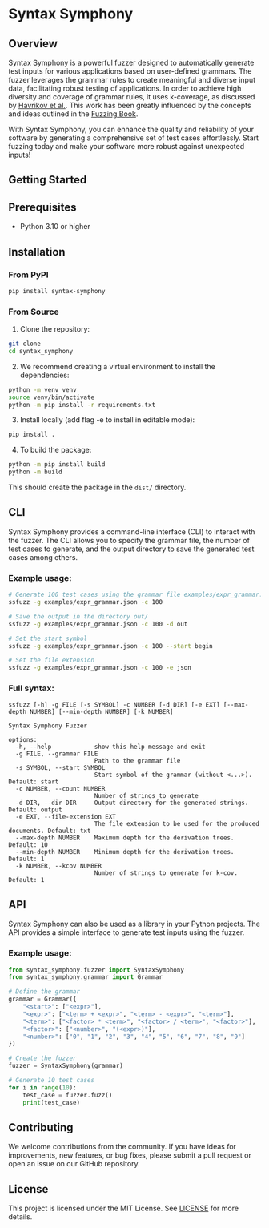 # Syntax Symphony

## Overview

Syntax Symphony is a powerful fuzzer designed to automatically generate test inputs for various applications based on user-defined grammars.
The fuzzer leverages the grammar rules to create meaningful and diverse input data, facilitating robust testing of applications.
In order to achieve high diversity and coverage of grammar rules, it uses k-coverage, as discussed by [Havrikov et al.](https://ieeexplore.ieee.org/abstract/document/8952419). This work has been greatly influenced by the concepts and ideas outlined in the [Fuzzing Book](https://www.fuzzingbook.org/).

With Syntax Symphony, you can enhance the quality and reliability of your software by generating a comprehensive set of test cases effortlessly. Start fuzzing today and make your software more robust against unexpected inputs!


## Getting Started

## Prerequisites
- Python 3.10 or higher

## Installation

### From PyPI
```bash
pip install syntax-symphony
```
### From Source
1. Clone the repository:
```bash
git clone
cd syntax_symphony
```

2. We recommend creating a virtual environment to install the dependencies:
```bash
python -m venv venv
source venv/bin/activate
python -m pip install -r requirements.txt
```

3. Install locally (add flag -e to install in editable mode):
```bash
pip install .
```

4. To build the package:
```bash
python -m pip install build
python -m build
```
This should create the package in the `dist/` directory.

## CLI
Syntax Symphony provides a command-line interface (CLI) to interact with the fuzzer. The CLI allows you to specify the grammar file, the number of test cases to generate, and the output directory to save the generated test cases among others.

### Example usage:
```bash
# Generate 100 test cases using the grammar file examples/expr_grammar.json
ssfuzz -g examples/expr_grammar.json -c 100

# Save the output in the directory out/
ssfuzz -g examples/expr_grammar.json -c 100 -d out

# Set the start symbol
ssfuzz -g examples/expr_grammar.json -c 100 --start begin

# Set the file extension
ssfuzz -g examples/expr_grammar.json -c 100 -e json
```

### Full syntax:
```
ssfuzz [-h] -g FILE [-s SYMBOL] -c NUMBER [-d DIR] [-e EXT] [--max-depth NUMBER] [--min-depth NUMBER] [-k NUMBER]

Syntax Symphony Fuzzer

options:
  -h, --help            show this help message and exit
  -g FILE, --grammar FILE
                        Path to the grammar file
  -s SYMBOL, --start SYMBOL
                        Start symbol of the grammar (without <...>). Default: start
  -c NUMBER, --count NUMBER
                        Number of strings to generate
  -d DIR, --dir DIR     Output directory for the generated strings. Default: output
  -e EXT, --file-extension EXT
                        The file extension to be used for the produced documents. Default: txt
  --max-depth NUMBER    Maximum depth for the derivation trees. Default: 10
  --min-depth NUMBER    Minimum depth for the derivation trees. Default: 1
  -k NUMBER, --kcov NUMBER
                        Number of strings to generate for k-cov. Default: 1
```

## API
Syntax Symphony can also be used as a library in your Python projects. The API provides a simple interface to generate test inputs using the fuzzer.

### Example usage:
```python
from syntax_symphony.fuzzer import SyntaxSymphony
from syntax_symphony.grammar import Grammar

# Define the grammar
grammar = Grammar({
    "<start>": ["<expr>"],
    "<expr>": ["<term> + <expr>", "<term> - <expr>", "<term>"],
    "<term>": ["<factor> * <term>", "<factor> / <term>", "<factor>"],
    "<factor>": ["<number>", "(<expr>)"],
    "<number>": ["0", "1", "2", "3", "4", "5", "6", "7", "8", "9"]
})

# Create the fuzzer
fuzzer = SyntaxSymphony(grammar)

# Generate 10 test cases
for i in range(10):
    test_case = fuzzer.fuzz()
    print(test_case)
```





## Contributing
We welcome contributions from the community. If you have ideas for improvements, new features, or bug fixes, please submit a pull request or open an issue on our GitHub repository.

## License
This project is licensed under the MIT License. See [LICENSE](LICENSE) for more details.